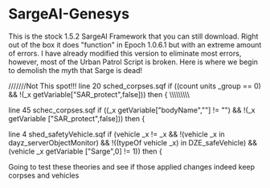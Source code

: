 # SargeAI-Genesys

This is the stock 1.5.2 SargeAI Framework that you can still download. Right out of the box it does "function" in Epoch 1.0.6.1 but with an extreme amount of errors.
I have already modified this version to eliminate most errors, however, most of the Urban Patrol Script is broken. Here is where we begin to demolish the myth that Sarge is dead!

///////Not This spot!!!
line 20 sched_corpses.sqf
if ((count units _group == 0) && !(_x getVariable["SAR_protect",false])) then {
\\\\\\\\\\\\\\\\\\

line 45 schec_corpses.sqf
if ((_x getVariable["bodyName",""] != "") && !(_x getVariable ["SAR_protect",false])) then {

line 4 shed_safetyVehicle.sqf
if (vehicle _x != _x && !(vehicle _x in dayz_serverObjectMonitor) && !((typeOf vehicle _x) in DZE_safeVehicle) && (vehicle _x getVariable ["Sarge",0] != 1)) then {

Going to test these theories and see if those applied changes indeed keep corpses and vehicles
